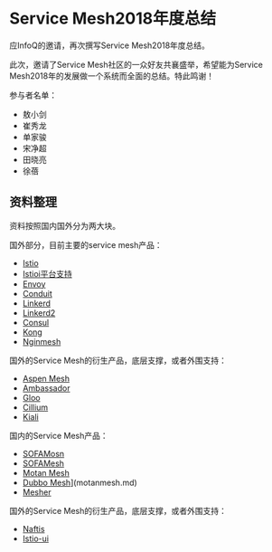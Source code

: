 # Service Mesh2018年度总结

应InfoQ的邀请，再次撰写Service Mesh2018年度总结。

此次，邀请了Service Mesh社区的一众好友共襄盛举，希望能为Service Mesh2018年的发展做一个系统而全面的总结。特此鸣谢！

参与者名单：

- 敖小剑
- 崔秀龙
- 单家骏
- 宋净超
- 田晓亮
- 徐蓓

## 资料整理

资料按照国内国外分为两大块。

国外部分，目前主要的service mesh产品：

- [Istio](istio.md)
- [Istioi平台支持](istio-flatform.md)
- [Envoy](envoy.md)
- [Conduit](conduit.md)
- [Linkerd](linkerd.md)
- [Linkerd2](linkerd2.md)
- [Consul](consul.md)
- [Kong](kong.md)
- [Nginmesh](nginmesh.md)

国外的Service Mesh的衍生产品，底层支撑，或者外围支持：

- [Aspen Mesh](aspenmesh.md)
- [Ambassador](ambassador.md)
- [Gloo](gloo.md)
- [Cillium](cillium.md)
- [Kiali](kiali.md)

国内的Service Mesh产品：

- [SOFAMosn](sofamosn.md)
- [SOFAMesh](sofamesh.md)
- [Motan Mesh](motanmesh.md)
- [Dubbo Mesh](dubbomesh.md)](motanmesh.md)
- [Mesher](mesher.md)

国外的Service Mesh的衍生产品，底层支撑，或者外围支持：

- [Naftis](naftis.md)
- [Istio-ui](istio-ui.md)
